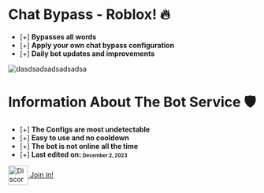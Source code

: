 # Chat Bypass - Roblox! 🔥

- [+] **Bypasses all words** 
- [+] **Apply your own chat bypass configuration**
- [+] **Daily bot updates and improvements**

![dasdsadsadsadsadsa](https://github.com/02Dcs/Chat/assets/95237577/d070ffe4-dbca-4975-ab13-8a1900bf9614)

# Information About The Bot Service 🛡
- [+] **The Configs are most undetectable**
- [+] **Easy to use and no cooldown**
- [+] **The bot is not online all the time**
- [+] **Last edited on: <span style="font-size: 10px;">December 2, 2023</span>**

<a href="https://discord.gg/ejFqne6tZb" target="_blank">
  <img align="center" src="https://imgs.search.brave.com/E0-QpUdGk4NVBInKvcgKZb6yAkvjK_u4FiBzy0XYl8Y/rs:fit:500:0:0/g:ce/aHR0cHM6Ly9jZG4u/bG9nb2pveS5jb20v/d3AtY29udGVudC91/cGxvYWRzLzIwMjEw/NDIyMDk1MDM3L2Rp/c2NvcmQtbWFzY290/LnBuZw" alt="Discord Link" width="40" height="40">
   Join in!
</a>

